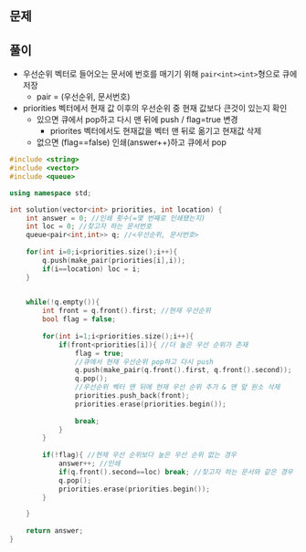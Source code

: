 ## 문제

## 풀이
- 우선순위 벡터로 들어오는 문서에 번호를 매기기 위해 `pair<int><int>`형으로 큐에 저장 
  - pair<int><int> = (우선순위, 문서번호)
- priorities 벡터에서 현재 값 이후의 우선순위 중 현재 값보다 큰것이 있는지 확인
  - 있으면 큐에서 pop하고 다시 맨 뒤에 push / flag=true 변경
    - priorites 벡터에서도 현재값을 벡터 맨 뒤로 옮기고 현재값 삭제
  - 없으면 (flag==false) 인쇄(answer++)하고 큐에서 pop
 
```c++
#include <string>
#include <vector>
#include <queue>

using namespace std;

int solution(vector<int> priorities, int location) {
    int answer = 0; //인쇄 횟수(=몇 번째로 인쇄됐는지)
    int loc = 0; //찾고자 하는 문서번호
    queue<pair<int,int>> q; //<우선순위, 문서번호>
    
    for(int i=0;i<priorities.size();i++){
        q.push(make_pair(priorities[i],i));
        if(i==location) loc = i;
    }
    

    while(!q.empty()){
        int front = q.front().first; //현재 우선순위
        bool flag = false;
        
        for(int i=1;i<priorities.size();i++){
            if(front<priorities[i]){ //더 높은 우선 순위가 존재 
                flag = true;
                //큐에서 현재 우선순위 pop하고 다시 push
                q.push(make_pair(q.front().first, q.front().second));
                q.pop();
                //우선순위 벡터 맨 뒤에 현재 우선 순위 추가 & 맨 앞 원소 삭제
                priorities.push_back(front);
                priorities.erase(priorities.begin());
                
                break;
            }
        }
        
        if(!flag){ //현재 우선 순위보다 높은 우선 순위 없는 경우
            answer++; //인쇄
            if(q.front().second==loc) break; //찾고자 하는 문서와 같은 경우 while문 종료
            q.pop();
            priorities.erase(priorities.begin());
        }

    }
    
    return answer;
}
```
